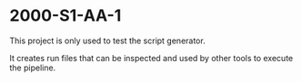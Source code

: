 # 2000-S1-AA-1

This project is only used to test the script generator. 

It creates run files that can be inspected and used by other tools to
execute the pipeline. 

